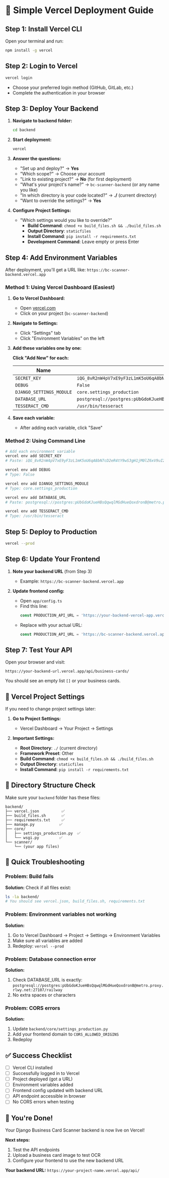 # 🚀 Simple Vercel Deployment Guide

## Step 1: Install Vercel CLI

Open your terminal and run:
```bash
npm install -g vercel
```

## Step 2: Login to Vercel

```bash
vercel login
```
- Choose your preferred login method (GitHub, GitLab, etc.)
- Complete the authentication in your browser

## Step 3: Deploy Your Backend

1. **Navigate to backend folder:**
   ```bash
   cd backend
   ```

2. **Start deployment:**
   ```bash
   vercel
   ```

3. **Answer the questions:**
   - "Set up and deploy?" → **Yes**
   - "Which scope?" → Choose your account
   - "Link to existing project?" → **No** (for first deployment)
   - "What's your project's name?" → `bc-scanner-backend` (or any name you like)
   - "In which directory is your code located?" → **./** (current directory)
   - "Want to override the settings?" → **Yes**

4. **Configure Project Settings:**
   - "Which settings would you like to override?"
     - **Build Command**: `chmod +x build_files.sh && ./build_files.sh`
     - **Output Directory**: `staticfiles`
     - **Install Command**: `pip install -r requirements.txt`
     - **Development Command**: Leave empty or press Enter

## Step 4: Add Environment Variables

After deployment, you'll get a URL like: `https://bc-scanner-backend.vercel.app`

### Method 1: Using Vercel Dashboard (Easiest)

1. **Go to Vercel Dashboard:**
   - Open [vercel.com](https://vercel.com)
   - Click on your project (`bc-scanner-backend`)

2. **Navigate to Settings:**
   - Click "Settings" tab
   - Click "Environment Variables" on the left

3. **Add these variables one by one:**

   **Click "Add New" for each:**

   | Name | Value |
   |------|-------|
   | `SECRET_KEY` | `iQG_8vR2nW4pV7xE9yF3zL1mK5oU6qA8bN7cD2eR4tY9wS3gH1jM0lZ6xV9uI2oP5a` |
   | `DEBUG` | `False` |
   | `DJANGO_SETTINGS_MODULE` | `core.settings_production` |
   | `DATABASE_URL` | `postgresql://postgres:pUbGdoKJueHBsQqwqlMGdHueQoxdronB@metro.proxy.rlwy.net:27107/railway` |
   | `TESSERACT_CMD` | `/usr/bin/tesseract` |

4. **Save each variable:**
   - After adding each variable, click "Save"

### Method 2: Using Command Line

```bash
# Add each environment variable
vercel env add SECRET_KEY
# Paste: iQG_8vR2nW4pV7xE9yF3zL1mK5oU6qA8bN7cD2eR4tY9wS3gH1jM0lZ6xV9uI2oP5a

vercel env add DEBUG
# Type: False

vercel env add DJANGO_SETTINGS_MODULE
# Type: core.settings_production

vercel env add DATABASE_URL
# Paste: postgresql://postgres:pUbGdoKJueHBsQqwqlMGdHueQoxdronB@metro.proxy.rlwy.net:27107/railway

vercel env add TESSERACT_CMD
# Type: /usr/bin/tesseract
```

## Step 5: Deploy to Production

```bash
vercel --prod
```

## Step 6: Update Your Frontend

1. **Note your backend URL** (from Step 3)
   - Example: `https://bc-scanner-backend.vercel.app`

2. **Update frontend config:**
   - Open `app/config.ts`
   - Find this line:
     ```typescript
     const PRODUCTION_API_URL = 'https://your-backend-vercel-app.vercel.app/api';
     ```
   - Replace with your actual URL:
     ```typescript
     const PRODUCTION_API_URL = 'https://bc-scanner-backend.vercel.app/api';
     ```

## Step 7: Test Your API

Open your browser and visit:
```
https://your-backend-url.vercel.app/api/business-cards/
```

You should see an empty list `[]` or your business cards.

## 🔧 Vercel Project Settings

If you need to change project settings later:

1. **Go to Project Settings:**
   - Vercel Dashboard → Your Project → Settings

2. **Important Settings:**
   - **Root Directory**: `./` (current directory)
   - **Framework Preset**: Other
   - **Build Command**: `chmod +x build_files.sh && ./build_files.sh`
   - **Output Directory**: `staticfiles`
   - **Install Command**: `pip install -r requirements.txt`

## 📁 Directory Structure Check

Make sure your `backend` folder has these files:
```
backend/
├── vercel.json          ✅
├── build_files.sh       ✅
├── requirements.txt     ✅
├── manage.py           ✅
├── core/
│   ├── settings_production.py  ✅
│   └── wsgi.py         ✅
└── scanner/
    └── (your app files)
```

## 🎯 Quick Troubleshooting

### Problem: Build fails
**Solution:** Check if all files exist:
```bash
ls -la backend/
# You should see vercel.json, build_files.sh, requirements.txt
```

### Problem: Environment variables not working
**Solution:**
1. Go to Vercel Dashboard → Project → Settings → Environment Variables
2. Make sure all variables are added
3. Redeploy: `vercel --prod`

### Problem: Database connection error
**Solution:**
1. Check DATABASE_URL is exactly: 
   `postgresql://postgres:pUbGdoKJueHBsQqwqlMGdHueQoxdronB@metro.proxy.rlwy.net:27107/railway`
2. No extra spaces or characters

### Problem: CORS errors
**Solution:**
1. Update `backend/core/settings_production.py`
2. Add your frontend domain to `CORS_ALLOWED_ORIGINS`
3. Redeploy

## ✅ Success Checklist

- [ ] Vercel CLI installed
- [ ] Successfully logged in to Vercel
- [ ] Project deployed (got a URL)
- [ ] Environment variables added
- [ ] Frontend config updated with backend URL
- [ ] API endpoint accessible in browser
- [ ] No CORS errors when testing

## 🎉 You're Done!

Your Django Business Card Scanner backend is now live on Vercel! 

**Next steps:**
1. Test the API endpoints
2. Upload a business card image to test OCR
3. Configure your frontend to use the new backend URL

**Your backend URL:** `https://your-project-name.vercel.app/api/` 